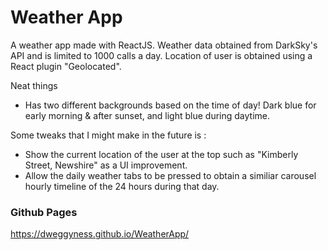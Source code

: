 # Weather App

A weather app made with ReactJS. Weather data obtained from DarkSky's API and is limited to 1000 calls a day. Location of user is
obtained using a React plugin "Geolocated".

Neat things
- Has two different backgrounds based on the time of day! Dark blue for early morning & after sunset, and light blue during daytime.


Some tweaks that I might make in the future is :
- Show the current location of the user at the top such as "Kimberly Street, Newshire" as a UI improvement.
- Allow the daily weather tabs to be pressed to obtain a similiar carousel hourly timeline of the 24 hours during that day.

### Github Pages

https://dweggyness.github.io/WeatherApp/
